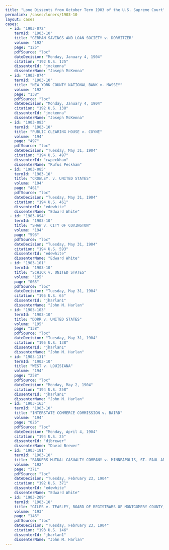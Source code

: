 ```yaml
---
title: "Lone Dissents from October Term 1903 of the U.S. Supreme Court"
permalink: /cases/loners/1903-10
layout: cases
cases:
  - id: "1903-072"
    termId: "1903-10"
    title: "GERMAN SAVINGS AND LOAN SOCIETY v. DORMITZER"
    volume: "192"
    page: "125"
    pdfSource: "loc"
    dateDecision: "Monday, January 4, 1904"
    citation: "192 U.S. 125"
    dissenterId: "jmckenna"
    dissenterName: "Joseph McKenna"
  - id: "1903-074"
    termId: "1903-10"
    title: "NEW YORK COUNTY NATIONAL BANK v. MASSEY"
    volume: "192"
    page: "138"
    pdfSource: "loc"
    dateDecision: "Monday, January 4, 1904"
    citation: "192 U.S. 138"
    dissenterId: "jmckenna"
    dissenterName: "Joseph McKenna"
  - id: "1903-083"
    termId: "1903-10"
    title: "PUBLIC CLEARING HOUSE v. COYNE"
    volume: "194"
    page: "497"
    pdfSource: "loc"
    dateDecision: "Tuesday, May 31, 1904"
    citation: "194 U.S. 497"
    dissenterId: "rwpeckham"
    dissenterName: "Rufus Peckham"
  - id: "1903-085"
    termId: "1903-10"
    title: "CROWLEY. v. UNITED STATES"
    volume: "194"
    page: "461"
    pdfSource: "loc"
    dateDecision: "Tuesday, May 31, 1904"
    citation: "194 U.S. 461"
    dissenterId: "edewhite"
    dissenterName: "Edward White"
  - id: "1903-094"
    termId: "1903-10"
    title: "SHAW v. CITY OF COVINGTON"
    volume: "194"
    page: "593"
    pdfSource: "loc"
    dateDecision: "Tuesday, May 31, 1904"
    citation: "194 U.S. 593"
    dissenterId: "edewhite"
    dissenterName: "Edward White"
  - id: "1903-101"
    termId: "1903-10"
    title: "SCHICK v. UNITED STATES"
    volume: "195"
    page: "065"
    pdfSource: "loc"
    dateDecision: "Tuesday, May 31, 1904"
    citation: "195 U.S. 65"
    dissenterId: "jharlan1"
    dissenterName: "John M. Harlan"
  - id: "1903-103"
    termId: "1903-10"
    title: "DORR v. UNITED STATES"
    volume: "195"
    page: "138"
    pdfSource: "loc"
    dateDecision: "Tuesday, May 31, 1904"
    citation: "195 U.S. 138"
    dissenterId: "jharlan1"
    dissenterName: "John M. Harlan"
  - id: "1903-131"
    termId: "1903-10"
    title: "WEST v. LOUISIANA"
    volume: "194"
    page: "258"
    pdfSource: "loc"
    dateDecision: "Monday, May 2, 1904"
    citation: "194 U.S. 258"
    dissenterId: "jharlan1"
    dissenterName: "John M. Harlan"
  - id: "1903-163"
    termId: "1903-10"
    title: "INTERSTATE COMMERCE COMMISSION v. BAIRD"
    volume: "194"
    page: "025"
    pdfSource: "loc"
    dateDecision: "Monday, April 4, 1904"
    citation: "194 U.S. 25"
    dissenterId: "djbrewer"
    dissenterName: "David Brewer"
  - id: "1903-181"
    termId: "1903-10"
    title: "BANKERS MUTUAL CASUALTY COMPANY v. MINNEAPOLIS, ST. PAUL AND SAULT SAINTE MARIE RAILWAY COMPANY"
    volume: "192"
    page: "371"
    pdfSource: "loc"
    dateDecision: "Tuesday, February 23, 1904"
    citation: "192 U.S. 371"
    dissenterId: "edewhite"
    dissenterName: "Edward White"
  - id: "1903-209"
    termId: "1903-10"
    title: "GILES v. TEASLEY, BOARD OF REGISTRARS OF MONTGOMERY COUNTY, ALABAMA"
    volume: "193"
    page: "146"
    pdfSource: "loc"
    dateDecision: "Tuesday, February 23, 1904"
    citation: "193 U.S. 146"
    dissenterId: "jharlan1"
    dissenterName: "John M. Harlan"
---
```

